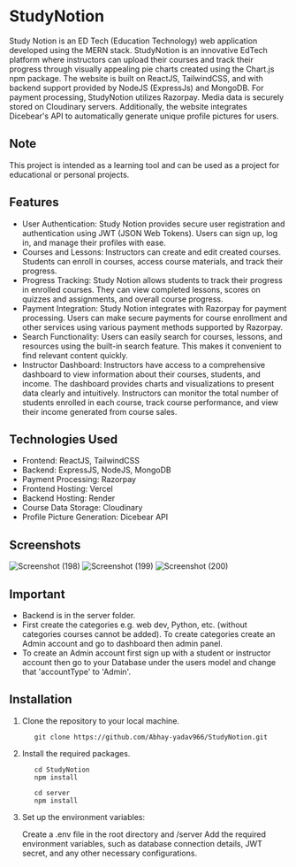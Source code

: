 # StudyNotion
Study Notion is an ED Tech (Education Technology) web application developed using the MERN stack. StudyNotion is an innovative EdTech platform where instructors can upload their courses and track their progress through visually appealing pie charts created using the Chart.js npm package. The website is built on ReactJS, TailwindCSS, and with backend support provided by NodeJS (ExpressJs) and MongoDB. For payment processing, StudyNotion utilizes Razorpay. Media data is securely stored on Cloudinary servers. Additionally, the website integrates Dicebear's API to automatically generate unique profile pictures for users.
## Note
This project is intended as a learning tool and can be used as a project for educational or personal projects.
## Features
- User Authentication: Study Notion provides secure user registration and authentication using JWT (JSON Web Tokens). Users can sign up, log in, and manage their profiles with ease.
- Courses and Lessons: Instructors can create and edit created courses. Students can enroll in courses, access course materials, and track their progress.
- Progress Tracking: Study Notion allows students to track their progress in enrolled courses. They can view completed lessons, scores on quizzes and assignments, and overall course progress.
- Payment Integration: Study Notion integrates with Razorpay for payment processing. Users can make secure payments for course enrollment and other services using various payment methods supported by Razorpay.
- Search Functionality: Users can easily search for courses, lessons, and resources using the built-in search feature. This makes it convenient to find relevant content quickly.
- Instructor Dashboard: Instructors have access to a comprehensive dashboard to view information about their courses, students, and income. The dashboard provides charts and visualizations to present data clearly and intuitively. Instructors can monitor the total number of students enrolled in each course, track course performance, and view their income generated from course sales.
## Technologies Used
- Frontend: ReactJS, TailwindCSS
- Backend: ExpressJS, NodeJS, MongoDB
- Payment Processing: Razorpay
- Frontend Hosting: Vercel
- Backend Hosting: Render
- Course Data Storage: Cloudinary
- Profile Picture Generation: Dicebear API
## Screenshots
![Screenshot (198)](https://github.com/Abhay-yadav966/StudyNotion/assets/115336330/9412db4c-0d21-405b-967c-3e39c5c5c534)
![Screenshot (199)](https://github.com/Abhay-yadav966/StudyNotion/assets/115336330/6106d60f-c0c1-43cc-8da5-f88e28d9bd4d)
![Screenshot (200)](https://github.com/Abhay-yadav966/StudyNotion/assets/115336330/b4e0d291-ff35-4332-98c5-6d2f174fe58d)
## Important
- Backend is in the server folder.
- First create the categories e.g. web dev, Python, etc. (without categories courses cannot be added). To create categories create an Admin account and go to dashboard then admin panel.
- To create an Admin account first sign up with a student or instructor account then go to your Database under the users model and change that 'accountType' to 'Admin'.
## Installation
1. Clone the repository to your local machine.
   ```
      git clone https://github.com/Abhay-yadav966/StudyNotion.git
   ```
2. Install the required packages.
   ```
      cd StudyNotion
      npm install

      cd server
      npm install
   ```
3. Set up the environment variables:

   Create a .env file in the root directory and /server Add the required environment variables, such as database connection details, JWT secret, and any other necessary configurations.
